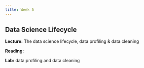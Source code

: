 ```yaml
---
title: Week 5
---
```


## Data Science Lifecycle

**Lecture:** The data science lifecycle, data profiling & data cleaning

<!---
* DS-UA 202: [lifecycle slides](../../../assets/8_Lifecycle_202_2023.pdf)
*  DS-GA 1017: [lifecycle slides](../../../assets/5_6_Lifecycle_1017.pdf)
*  DS-UA 202: [lifecycle slides](../../../assets/5_6_Lifecycle_202.pdf)
-->

**Reading:**  
<!---
[Responsibility in the Data Science Lifecycle](../../../assets/lifecycle_reader_2024.pdf) 
-->

**Lab:** data profiling and data cleaning

<!--- 
* DS-UA 202: [Colab Notebook](https://drive.google.com/file/d/1m6wklJmM6Lb8djck7Qv8Qk5xLNdYpame/view?usp=sharing)
* DS-GA 1017: [Colab Notebook](https://drive.google.com/file/d/1TNprfJb_oY6tR_W6rHiKcTUO4mdJapzD/view?usp=sharing)
-->

